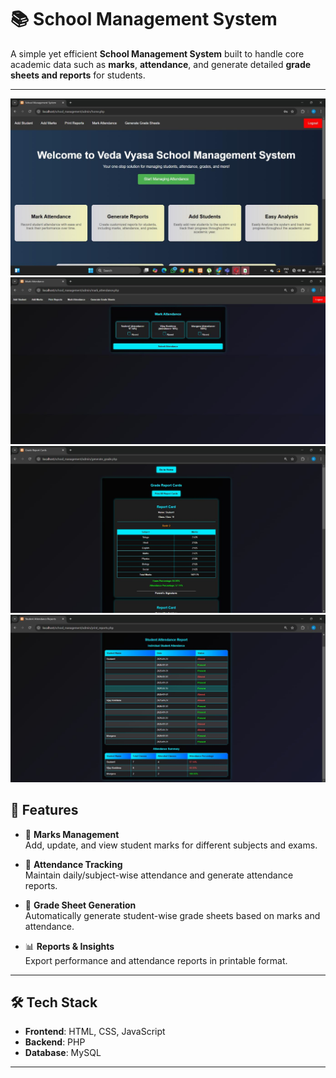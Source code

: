 # 📚 School Management System

A simple yet efficient **School Management System** built to handle core academic data such as **marks**, **attendance**, and generate detailed **grade sheets and reports** for students.

---
 ![Dashboard](images/dashboard.jpeg)
 ![Dashboard](images/markattendance.jpeg)
 ![Dashboard](images/Gradesheets.jpeg)
 ![Dashboard](images/Analysis.jpeg)
  
## 🚀 Features


- 🔢 **Marks Management**  
  Add, update, and view student marks for different subjects and exams.

- 📅 **Attendance Tracking**  
  Maintain daily/subject-wise attendance and generate attendance reports.

- 📄 **Grade Sheet Generation**  
  Automatically generate student-wise grade sheets based on marks and attendance.

- 📊 **Reports & Insights**  
  Export performance and attendance reports in printable format.

---

## 🛠️ Tech Stack

- **Frontend**: HTML, CSS, JavaScript  
- **Backend**: PHP  
- **Database**: MySQL

---




